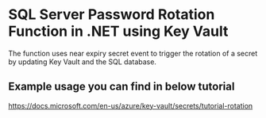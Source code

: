 # SQL Server Password Rotation Function in .NET using Key Vault
The function uses near expiry secret event to trigger the rotation of a secret by updating Key Vault and the SQL database.

## Example usage you can find in below tutorial
https://docs.microsoft.com/en-us/azure/key-vault/secrets/tutorial-rotation
